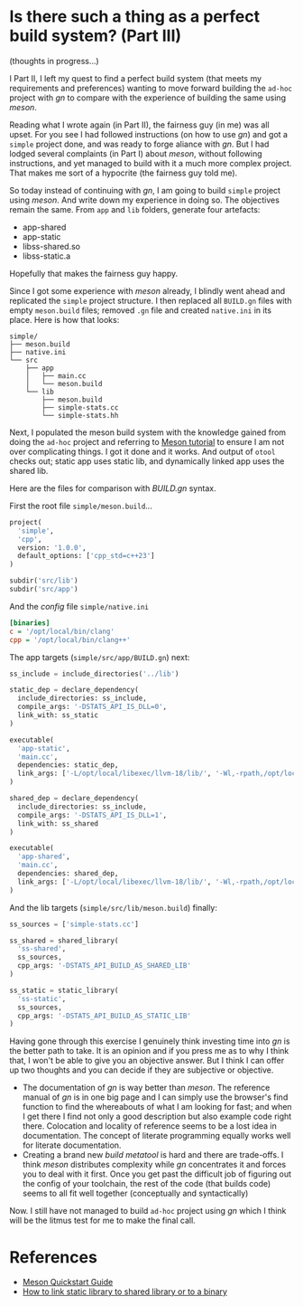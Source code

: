 # Is there such a thing as a perfect build system? (Part III)
(thoughts in progress...)

I Part II, I left my quest to find a perfect build system (that meets my
requirements and preferences) wanting to move forward building the 
`ad-hoc` project with *gn* to compare with the experience of building
the same using *meson*.

Reading what I wrote again (in Part II), the fairness guy (in me) was
all upset. For you see I had followed instructions (on how to use *gn*)
and got a `simple` project done, and was ready to forge aliance with *gn*.
But I had lodged several complaints (in Part I) about *meson*, without
following instructions, and yet managed to build with it a much more
complex project. That makes me sort of a hypocrite (the fairness guy
told me).

So today instead of continuing with *gn*, I am going to build `simple`
project using *meson*. And write down my experience in doing so. The
objectives remain the same. From `app` and `lib` folders, generate 
four artefacts:
  - app-shared
  - app-static
  - libss-shared.so
  - libss-static.a

Hopefully that makes the fairness guy happy.

Since I got some experience with *meson* already, I blindly went ahead
and replicated the `simple` project structure.  I then replaced all 
`BUILD.gn` files with empty `meson.build` files; removed `.gn` file
and created `native.ini` in its place. Here is how that looks:

```
simple/
├── meson.build
├── native.ini
└── src
    ├── app
    │   ├── main.cc
    │   └── meson.build
    └── lib
        ├── meson.build
        ├── simple-stats.cc
        └── simple-stats.hh
```

Next, I populated the meson build system with the knowledge gained from
doing the `ad-hoc` project and referring to [Meson tutorial](^1) to
ensure I am not over complicating things. I got it done and it works.
And output of `otool` checks out; static app uses static lib, and
dynamically linked app uses the shared lib.

Here are the files for comparison with *BUILD.gn* syntax.

First the root file `simple/meson.build`...
```python
project(
  'simple', 
  'cpp', 
  version: '1.0.0', 
  default_options: ['cpp_std=c++23']
)

subdir('src/lib')
subdir('src/app')
```

And the *config* file `simple/native.ini`
```ini
[binaries]
c = '/opt/local/bin/clang'
cpp = '/opt/local/bin/clang++'
```

The app targets (`simple/src/app/BUILD.gn`) next:
```python
ss_include = include_directories('../lib')

static_dep = declare_dependency(
  include_directories: ss_include,
  compile_args: '-DSTATS_API_IS_DLL=0',
  link_with: ss_static
)

executable(
  'app-static',
  'main.cc',
  dependencies: static_dep,
  link_args: ['-L/opt/local/libexec/llvm-18/lib/', '-Wl,-rpath,/opt/local/libexec/llvm-18/lib']
)

shared_dep = declare_dependency(
  include_directories: ss_include,
  compile_args: '-DSTATS_API_IS_DLL=1',
  link_with: ss_shared
)

executable(
  'app-shared',
  'main.cc',
  dependencies: shared_dep,
  link_args: ['-L/opt/local/libexec/llvm-18/lib/', '-Wl,-rpath,/opt/local/libexec/llvm-18/lib']
)
```

And the lib targets (`simple/src/lib/meson.build`) finally:
```python
ss_sources = ['simple-stats.cc']

ss_shared = shared_library(
  'ss-shared', 
  ss_sources, 
  cpp_args: '-DSTATS_API_BUILD_AS_SHARED_LIB'
)

ss_static = static_library(
  'ss-static', 
  ss_sources, 
  cpp_args: '-DSTATS_API_BUILD_AS_STATIC_LIB'
)
```

Having gone through this exercise I genuinely think investing time into
*gn* is the better path to take. It is an opinion and if you press me
as to why I think that, I won't be able to give you an objective answer.
But I think I can offer up two thoughts and you can decide if they
are subjective or objective.
- The documentation of *gn* is way better than *meson*. The reference
  manual of *gn* is in one big page and I can simply use the browser's
  find function to find the whereabouts of what I am looking for fast;
  and when I get there I find not only a good description but also example
  code right there. Colocation and locality of reference seems to be a
  lost idea in documentation. The concept of literate programming equally
  works well for literate documentation.
- Creating a brand new *build metatool* is hard and there are trade-offs.
  I think *meson* distributes complexity while *gn* concentrates it and
  forces you to deal with it first. Once you get past the difficult job
  of figuring out the config of your toolchain, the rest of the code
  (that builds code) seems to all fit well together (conceptually and
  syntactically)

Now. I still have not managed to build `ad-hoc` project using *gn* which
I think will be the litmus test for me to make the final call. 

<!-- live references -->
[^1]: https://mesonbuild.com/Tutorial.html

# References
- [Meson Quickstart Guide](https://mesonbuild.com/Quick-guide.html)
- [How to link static library to shared library or to a binary](https://stackoverflow.com/a/34697930)
